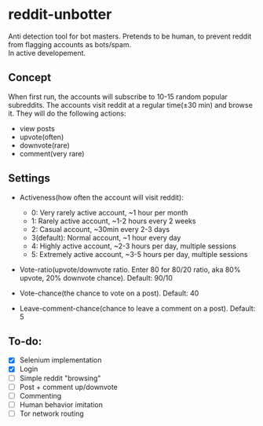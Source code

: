 # reddit-unbotter
Anti detection tool for bot masters. Pretends to be human, to prevent reddit from flagging accounts as bots/spam.  
In active developement.
## Concept
When first run, the accounts will subscribe to 10-15 random popular subreddits.
The accounts visit reddit at a regular time(±30 min) and browse it. They will do the following actions:
- view posts
- upvote(often) 
- downvote(rare) 
- comment(very rare)
## Settings
- Activeness(how often the account will visit reddit):
  - 0: Very rarely active account, ~1 hour per month
  - 1: Rarely active account, ~1-2 hours every 2 weeks
  - 2: Casual account, ~30min every 2-3 days
  - 3(default): Normal account, ~1 hour every day
  - 4: Highly active account, ~2-3 hours per day, multiple sessions
  - 5: Extremely active account, ~3-5 hours per day, multiple sessions  

- Vote-ratio(upvote/downvote ratio. Enter 80 for 80/20 ratio, aka 80% upvote, 20% downvote chance). Default: 90/10  
- Vote-chance(the chance to vote on a post). Default: 40  
- Leave-comment-chance(chance to leave a comment on a post). Default: 5  
## To-do:
- [x] Selenium implementation
- [x] Login
- [ ] Simple reddit "browsing"
- [ ] Post + comment up/downvote
- [ ] Commenting
- [ ] Human behavior imitation
- [ ] Tor network routing
